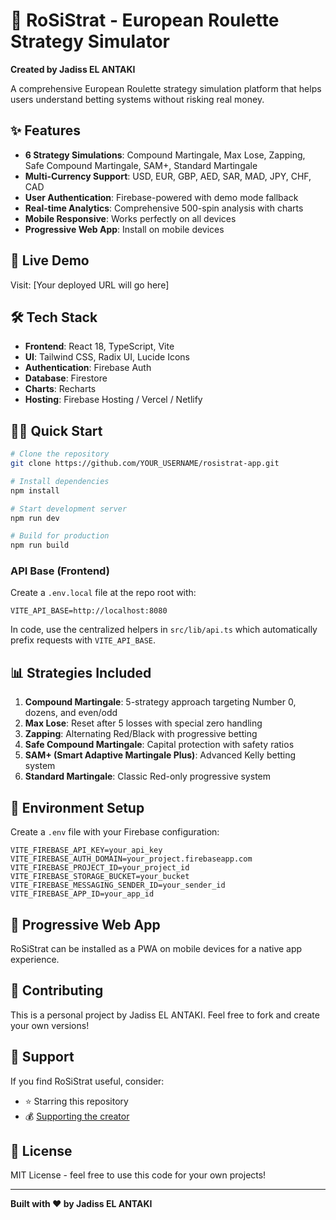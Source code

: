 # 🎰 RoSiStrat - European Roulette Strategy Simulator

**Created by Jadiss EL ANTAKI**

A comprehensive European Roulette strategy simulation platform that helps users understand betting systems without risking real money.

## ✨ Features

- **6 Strategy Simulations**: Compound Martingale, Max Lose, Zapping, Safe Compound Martingale, SAM+, Standard Martingale
- **Multi-Currency Support**: USD, EUR, GBP, AED, SAR, MAD, JPY, CHF, CAD
- **User Authentication**: Firebase-powered with demo mode fallback
- **Real-time Analytics**: Comprehensive 500-spin analysis with charts
- **Mobile Responsive**: Works perfectly on all devices
- **Progressive Web App**: Install on mobile devices

## 🚀 Live Demo

Visit: [Your deployed URL will go here]

## 🛠️ Tech Stack

- **Frontend**: React 18, TypeScript, Vite
- **UI**: Tailwind CSS, Radix UI, Lucide Icons
- **Authentication**: Firebase Auth
- **Database**: Firestore
- **Charts**: Recharts
- **Hosting**: Firebase Hosting / Vercel / Netlify

## 🏃‍♂️ Quick Start

```bash
# Clone the repository
git clone https://github.com/YOUR_USERNAME/rosistrat-app.git

# Install dependencies
npm install

# Start development server
npm run dev

# Build for production
npm run build
```

### API Base (Frontend)

Create a `.env.local` file at the repo root with:

```env
VITE_API_BASE=http://localhost:8080
```

In code, use the centralized helpers in `src/lib/api.ts` which automatically prefix requests with `VITE_API_BASE`.

## 📊 Strategies Included

1. **Compound Martingale**: 5-strategy approach targeting Number 0, dozens, and even/odd
2. **Max Lose**: Reset after 5 losses with special zero handling
3. **Zapping**: Alternating Red/Black with progressive betting
4. **Safe Compound Martingale**: Capital protection with safety ratios
5. **SAM+ (Smart Adaptive Martingale Plus)**: Advanced Kelly betting system
6. **Standard Martingale**: Classic Red-only progressive system

## 🔧 Environment Setup

Create a `.env` file with your Firebase configuration:

```env
VITE_FIREBASE_API_KEY=your_api_key
VITE_FIREBASE_AUTH_DOMAIN=your_project.firebaseapp.com
VITE_FIREBASE_PROJECT_ID=your_project_id
VITE_FIREBASE_STORAGE_BUCKET=your_bucket
VITE_FIREBASE_MESSAGING_SENDER_ID=your_sender_id
VITE_FIREBASE_APP_ID=your_app_id
```

## 📱 Progressive Web App

RoSiStrat can be installed as a PWA on mobile devices for a native app experience.

## 🤝 Contributing

This is a personal project by Jadiss EL ANTAKI. Feel free to fork and create your own versions!

## 💝 Support

If you find RoSiStrat useful, consider:

- ⭐ Starring this repository
- 💰 [Supporting the creator](https://paypal.me/JadissEL?country.x=GR&locale.x=en_US)

## 📄 License

MIT License - feel free to use this code for your own projects!

---

**Built with ❤️ by Jadiss EL ANTAKI**
